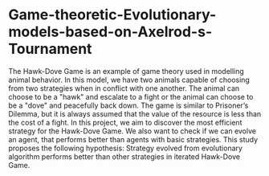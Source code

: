 # Game-theoretic-Evolutionary-models-based-on-Axelrod-s-Tournament
The Hawk-Dove Game is an example of game theory used in modelling animal behavior. In this model, we have two animals capable of choosing from two strategies when in conflict with one another. The animal can choose to be a "hawk" and escalate to a fight or the animal can choose to be a "dove" and peacefully back down.  The game is similar to Prisoner’s Dilemma, but it is always assumed that the value of the resource is less than the cost of a fight. In this project, we aim to discover the most efficient strategy for the Hawk-Dove Game. We also want to check if we can evolve an agent, that performs better than agents with basic strategies.   This study proposes the following hypothesis: Strategy evolved from evolutionary algorithm performs better than other strategies in iterated Hawk-Dove Game. 
